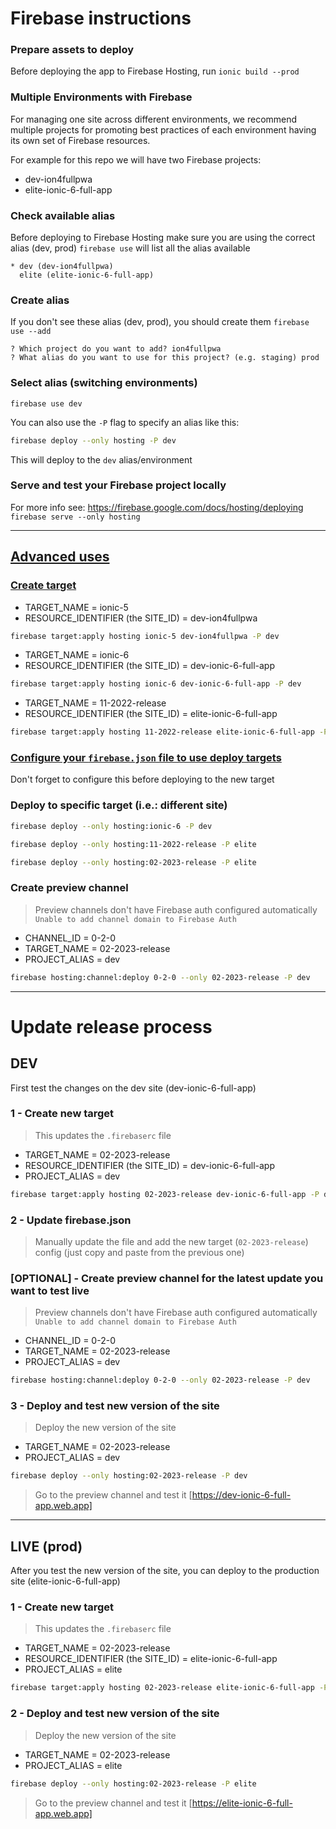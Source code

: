 # Firebase instructions

### Prepare assets to deploy
Before deploying the app to Firebase Hosting, run `ionic build --prod`

### Multiple Environments with Firebase
For managing one site across different environments, we recommend multiple projects for promoting best practices of each environment having its own set of Firebase resources.

For example for this repo we will have two Firebase projects:
- dev-ion4fullpwa
- elite-ionic-6-full-app

### Check available alias
Before deploying to Firebase Hosting make sure you are using the correct alias (dev, prod)
`firebase use` will list all the alias available
```
* dev (dev-ion4fullpwa)
  elite (elite-ionic-6-full-app)
```

### Create alias
If you don't see these alias (dev, prod), you should create them
`firebase use --add`
```
? Which project do you want to add? ion4fullpwa
? What alias do you want to use for this project? (e.g. staging) prod
```

### Select alias (switching environments)
`firebase use dev`

You can also use the `-P` flag to specify an alias like this:
``` bash
firebase deploy --only hosting -P dev
```

This will deploy to the `dev` alias/environment

### Serve and test your Firebase project locally
For more info see: https://firebase.google.com/docs/hosting/deploying
`firebase serve --only hosting`

---

## [Advanced uses](https://firebase.google.com/docs/cli/targets#deploy-target-commands)

### [Create target](https://firebase.google.com/docs/cli/targets#set-up-deploy-target-hosting)
- TARGET_NAME = ionic-5
- RESOURCE_IDENTIFIER (the SITE_ID) = dev-ion4fullpwa
``` bash
firebase target:apply hosting ionic-5 dev-ion4fullpwa -P dev
```

- TARGET_NAME = ionic-6
- RESOURCE_IDENTIFIER (the SITE_ID) = dev-ionic-6-full-app
``` bash
firebase target:apply hosting ionic-6 dev-ionic-6-full-app -P dev
```

- TARGET_NAME = 11-2022-release
- RESOURCE_IDENTIFIER (the SITE_ID) = elite-ionic-6-full-app
``` bash
firebase target:apply hosting 11-2022-release elite-ionic-6-full-app -P elite
```


### [Configure your `firebase.json` file to use deploy targets](https://firebase.google.com/docs/cli/targets#configure_your_firebasejson_file_to_use_deploy_targets)
Don't forget to configure this before deploying to the new target


### Deploy to specific target (i.e.: different site)
``` bash
firebase deploy --only hosting:ionic-6 -P dev
```

``` bash
firebase deploy --only hosting:11-2022-release -P elite
```

``` bash
firebase deploy --only hosting:02-2023-release -P elite
```


### Create preview channel
> Preview channels don't have Firebase auth configured automatically `Unable to add channel domain to Firebase Auth`
- CHANNEL_ID = 0-2-0
- TARGET_NAME = 02-2023-release
- PROJECT_ALIAS = dev
``` bash
firebase hosting:channel:deploy 0-2-0 --only 02-2023-release -P dev
```


---

# Update release process

## DEV
First test the changes on the dev site (dev-ionic-6-full-app)


### 1 - Create new target
> This updates the `.firebaserc` file

- TARGET_NAME = 02-2023-release
- RESOURCE_IDENTIFIER (the SITE_ID) = dev-ionic-6-full-app
- PROJECT_ALIAS = dev
``` bash
firebase target:apply hosting 02-2023-release dev-ionic-6-full-app -P dev
```


### 2 - Update firebase.json
> Manually update the file and add the new target (`02-2023-release`) config (just copy and paste from the previous one)


### [OPTIONAL] - Create preview channel for the latest update you want to test live
> Preview channels don't have Firebase auth configured automatically `Unable to add channel domain to Firebase Auth`
- CHANNEL_ID = 0-2-0
- TARGET_NAME = 02-2023-release
- PROJECT_ALIAS = dev
``` bash
firebase hosting:channel:deploy 0-2-0 --only 02-2023-release -P dev
```


### 3 - Deploy and test new version of the site
> Deploy the new version of the site
- TARGET_NAME = 02-2023-release
- PROJECT_ALIAS = dev
``` bash
firebase deploy --only hosting:02-2023-release -P dev
```

> Go to the preview channel and test it
[https://dev-ionic-6-full-app.web.app]


---

## LIVE (prod)
After you test the new version of the site, you can deploy to the production site (elite-ionic-6-full-app)


### 1 - Create new target
> This updates the `.firebaserc` file

- TARGET_NAME = 02-2023-release
- RESOURCE_IDENTIFIER (the SITE_ID) = elite-ionic-6-full-app
- PROJECT_ALIAS = elite
``` bash
firebase target:apply hosting 02-2023-release elite-ionic-6-full-app -P elite
```


### 2 - Deploy and test new version of the site
> Deploy the new version of the site
- TARGET_NAME = 02-2023-release
- PROJECT_ALIAS = elite
``` bash
firebase deploy --only hosting:02-2023-release -P elite
```

> Go to the preview channel and test it
[https://elite-ionic-6-full-app.web.app]
